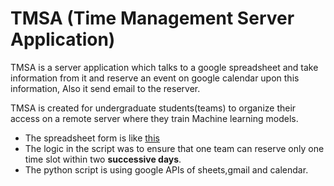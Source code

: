 # TMSA (Time Management Server Application)

TMSA is a server application which talks to a google spreadsheet and take information from it and reserve an event on google calendar upon this information, Also it send email to the reserver. 

TMSA is created for undergraduate students(teams) to organize their access on a remote server where they train Machine learning models.

  - The spreadsheet form is like [this]( https://goo.gl/forms/hHq2GHUA1w8WFjdI2 )
  - The logic in the script was to ensure that one team can reserve only one time slot within two **successive days**.
  - The python script is using google APIs of sheets,gmail and calendar.